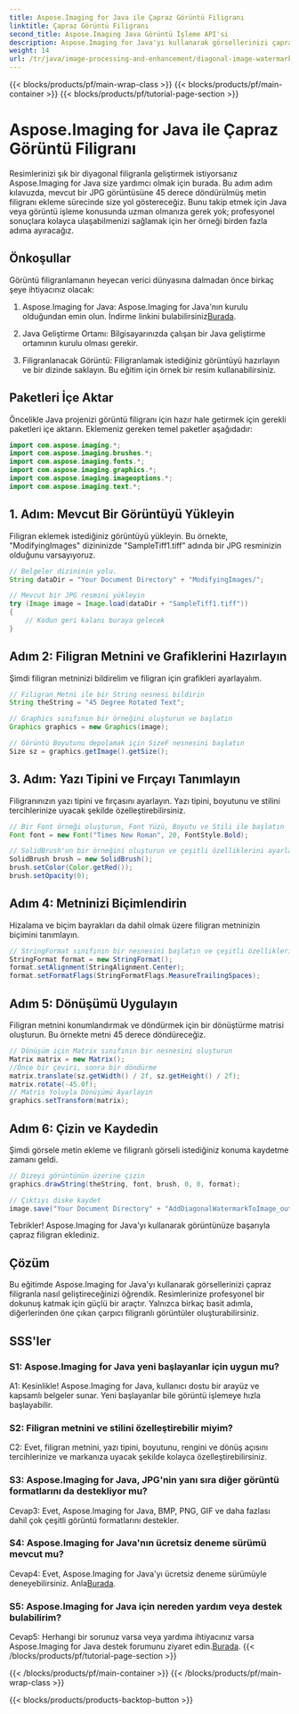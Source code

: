 ```yaml
---
title: Aspose.Imaging for Java ile Çapraz Görüntü Filigranı
linktitle: Çapraz Görüntü Filigranı
second_title: Aspose.Imaging Java Görüntü İşleme API'si
description: Aspose.Imaging for Java'yı kullanarak görsellerinizi çapraz filigranla geliştirin. Bu adım adım kılavuzu izleyin ve zahmetsizce çarpıcı filigranlı görüntüler oluşturun.
weight: 14
url: /tr/java/image-processing-and-enhancement/diagonal-image-watermarking/
---
```


{{< blocks/products/pf/main-wrap-class >}}
{{< blocks/products/pf/main-container >}}
{{< blocks/products/pf/tutorial-page-section >}}

# Aspose.Imaging for Java ile Çapraz Görüntü Filigranı


Resimlerinizi şık bir diyagonal filigranla geliştirmek istiyorsanız Aspose.Imaging for Java size yardımcı olmak için burada. Bu adım adım kılavuzda, mevcut bir JPG görüntüsüne 45 derece döndürülmüş metin filigranı ekleme sürecinde size yol göstereceğiz. Bunu takip etmek için Java veya görüntü işleme konusunda uzman olmanıza gerek yok; profesyonel sonuçlara kolayca ulaşabilmenizi sağlamak için her örneği birden fazla adıma ayıracağız.

## Önkoşullar

Görüntü filigranlamanın heyecan verici dünyasına dalmadan önce birkaç şeye ihtiyacınız olacak:

1.  Aspose.Imaging for Java: Aspose.Imaging for Java'nın kurulu olduğundan emin olun. İndirme linkini bulabilirsiniz[Burada](https://releases.aspose.com/imaging/java/).

2. Java Geliştirme Ortamı: Bilgisayarınızda çalışan bir Java geliştirme ortamının kurulu olması gerekir.

3. Filigranlanacak Görüntü: Filigranlamak istediğiniz görüntüyü hazırlayın ve bir dizinde saklayın. Bu eğitim için örnek bir resim kullanabilirsiniz.

## Paketleri İçe Aktar

Öncelikle Java projenizi görüntü filigranı için hazır hale getirmek için gerekli paketleri içe aktarın. Eklemeniz gereken temel paketler aşağıdadır:

```java
import com.aspose.imaging.*;
import com.aspose.imaging.brushes.*;
import com.aspose.imaging.fonts.*;
import com.aspose.imaging.graphics.*;
import com.aspose.imaging.imageoptions.*;
import com.aspose.imaging.text.*;
```

## 1. Adım: Mevcut Bir Görüntüyü Yükleyin

Filigran eklemek istediğiniz görüntüyü yükleyin. Bu örnekte, "ModifyingImages" dizininizde "SampleTiff1.tiff" adında bir JPG resminizin olduğunu varsayıyoruz.

```java
// Belgeler dizininin yolu.
String dataDir = "Your Document Directory" + "ModifyingImages/";

// Mevcut bir JPG resmini yükleyin
try (Image image = Image.load(dataDir + "SampleTiff1.tiff"))
{
    // Kodun geri kalanı buraya gelecek
}
```

## Adım 2: Filigran Metnini ve Grafiklerini Hazırlayın

Şimdi filigran metninizi bildirelim ve filigran için grafikleri ayarlayalım.

```java
// Filigran Metni ile bir String nesnesi bildirin
String theString = "45 Degree Rotated Text";

// Graphics sınıfının bir örneğini oluşturun ve başlatın
Graphics graphics = new Graphics(image);

// Görüntü Boyutunu depolamak için SizeF nesnesini başlatın
Size sz = graphics.getImage().getSize();
```

## 3. Adım: Yazı Tipini ve Fırçayı Tanımlayın

Filigranınızın yazı tipini ve fırçasını ayarlayın. Yazı tipini, boyutunu ve stilini tercihlerinize uyacak şekilde özelleştirebilirsiniz.

```java
// Bir Font örneği oluşturun, Font Yüzü, Boyutu ve Stili ile başlatın
Font font = new Font("Times New Roman", 20, FontStyle.Bold);

// SolidBrush'un bir örneğini oluşturun ve çeşitli özelliklerini ayarlayın
SolidBrush brush = new SolidBrush();
brush.setColor(Color.getRed());
brush.setOpacity(0);
```

## Adım 4: Metninizi Biçimlendirin

Hizalama ve biçim bayrakları da dahil olmak üzere filigran metninizin biçimini tanımlayın.

```java
// StringFormat sınıfının bir nesnesini başlatın ve çeşitli özelliklerini ayarlayın
StringFormat format = new StringFormat();
format.setAlignment(StringAlignment.Center);
format.setFormatFlags(StringFormatFlags.MeasureTrailingSpaces);
```

## Adım 5: Dönüşümü Uygulayın

Filigran metnini konumlandırmak ve döndürmek için bir dönüştürme matrisi oluşturun. Bu örnekte metni 45 derece döndüreceğiz.

```java
// Dönüşüm için Matrix sınıfının bir nesnesini oluşturun
Matrix matrix = new Matrix();
//Önce bir çeviri, sonra bir döndürme
matrix.translate(sz.getWidth() / 2f, sz.getHeight() / 2f);
matrix.rotate(-45.0f);
// Matris Yoluyla Dönüşümü Ayarlayın
graphics.setTransform(matrix);
```

## Adım 6: Çizin ve Kaydedin

Şimdi görsele metin ekleme ve filigranlı görseli istediğiniz konuma kaydetme zamanı geldi.

```java
// Dizeyi görüntünün üzerine çizin
graphics.drawString(theString, font, brush, 0, 0, format);

// Çıktıyı diske kaydet
image.save("Your Document Directory" + "AddDiagonalWatermarkToImage_out.jpg");
```

Tebrikler! Aspose.Imaging for Java'yı kullanarak görüntünüze başarıyla çapraz filigran eklediniz.

## Çözüm

Bu eğitimde Aspose.Imaging for Java'yı kullanarak görsellerinizi çapraz filigranla nasıl geliştireceğinizi öğrendik. Resimlerinize profesyonel bir dokunuş katmak için güçlü bir araçtır. Yalnızca birkaç basit adımla, diğerlerinden öne çıkan çarpıcı filigranlı görüntüler oluşturabilirsiniz.

## SSS'ler

### S1: Aspose.Imaging for Java yeni başlayanlar için uygun mu?

A1: Kesinlikle! Aspose.Imaging for Java, kullanıcı dostu bir arayüz ve kapsamlı belgeler sunar. Yeni başlayanlar bile görüntü işlemeye hızla başlayabilir.

### S2: Filigran metnini ve stilini özelleştirebilir miyim?

C2: Evet, filigran metnini, yazı tipini, boyutunu, rengini ve dönüş açısını tercihlerinize ve markanıza uyacak şekilde kolayca özelleştirebilirsiniz.

### S3: Aspose.Imaging for Java, JPG'nin yanı sıra diğer görüntü formatlarını da destekliyor mu?

Cevap3: Evet, Aspose.Imaging for Java, BMP, PNG, GIF ve daha fazlası dahil çok çeşitli görüntü formatlarını destekler.

### S4: Aspose.Imaging for Java'nın ücretsiz deneme sürümü mevcut mu?

 Cevap4: Evet, Aspose.Imaging for Java'yı ücretsiz deneme sürümüyle deneyebilirsiniz. Anla[Burada](https://releases.aspose.com/).

### S5: Aspose.Imaging for Java için nereden yardım veya destek bulabilirim?

 Cevap5: Herhangi bir sorunuz varsa veya yardıma ihtiyacınız varsa Aspose.Imaging for Java destek forumunu ziyaret edin.[Burada](https://forum.aspose.com/).
{{< /blocks/products/pf/tutorial-page-section >}}

{{< /blocks/products/pf/main-container >}}
{{< /blocks/products/pf/main-wrap-class >}}

{{< blocks/products/products-backtop-button >}}

